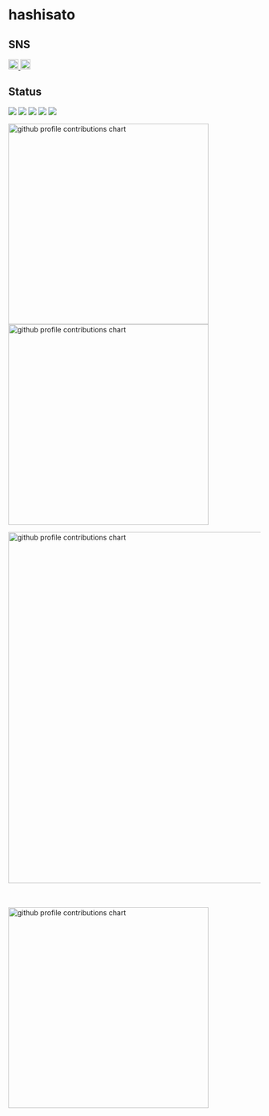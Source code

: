 # hashisato

## SNS
<p align="left">
  <a href="https://github.com/hashisato">
    <img height="20" src="https://img.shields.io/github/followers/hashisato?label=follow&logo=github&style=flat" />
  </a>
  <a href="http://twitter.com/hashisato_">
    <img height="20" src="https://img.shields.io/twitter/follow/hashisato_?label=Twitter&logo=twitter&style=flat" />
  </a>
</p>

## Status
![](http://github-profile-summary-cards.vercel.app/api/cards/profile-details?username=hashisato&theme=yeblu)
![](http://github-profile-summary-cards.vercel.app/api/cards/repos-per-language?username=hashisato&theme=yeblu)
![](http://github-profile-summary-cards.vercel.app/api/cards/most-commit-language?username=hashisato&theme=yeblu)
![](http://github-profile-summary-cards.vercel.app/api/cards/stats?username=hashisato&theme=yeblu)
![](http://github-profile-summary-cards.vercel.app/api/cards/productive-time?username=hashisato&theme=yeblu&utcOffset=9)

<p align="left">
  <picture>
        <source media="(prefers-color-scheme: dark)"  srcset="output/metrics.base.svg" width="400" />
	<source media="(prefers-color-scheme: light)" srcset="output/metrics.base.svg" width="400" />
	<img alt="github profile contributions chart"    src="https://raw.githubusercontent.com/hashisato/hashisato/output-3d-contrib/day.svg" />
  </picture>
  <picture>
   	<source media="(prefers-color-scheme: dark)"  srcset="output/details.svg" width="400" />
	<source media="(prefers-color-scheme: light)" srcset="output/details.svg" width="400" />
	<img alt="github profile contributions chart"    src="https://raw.githubusercontent.com/hashisato/hashisato/output-3d-contrib/day.svg" />
  </picture>
</p>

<p align="left" >
	<picture>
	  <source media="(prefers-color-scheme: dark)"  srcset="profile-3d-contrib/profile-night-rainbow.svg" width="700" />
	  <source media="(prefers-color-scheme: light)" srcset="profile-3d-contrib/profile-season-animate.svg" width="700" />
	  <img alt="github profile contributions chart"    src="https://raw.githubusercontent.com/hashisato/hashisato/output-3d-contrib/day.svg" />
	</picture>
</p>　

<p align="left">
<picture>
  <source media="(prefers-color-scheme: light)"  srcset="output/metrics.plugin.achievements.compact.svg" width="400" />
  <source media="(prefers-color-scheme: dark)"  srcset="output/metrics.plugin.achievements.compact.svg" width="400" />
 <img alt="github profile contributions chart"    src="https://raw.githubusercontent.com/hashisato/hashisato/output-3d-contrib/day.svg" />
</picture>